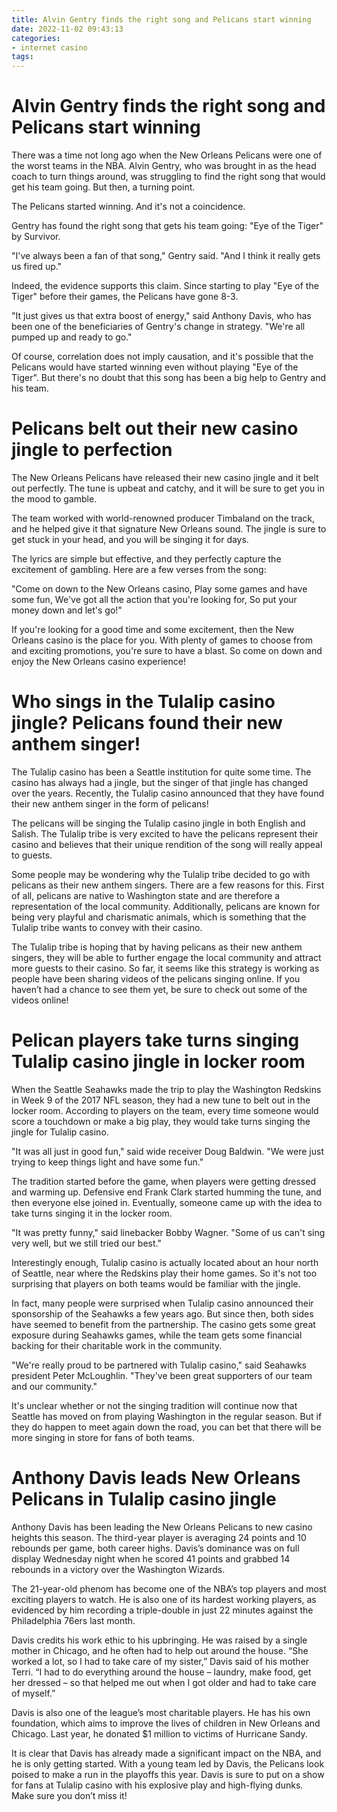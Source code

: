 ```yaml
---
title: Alvin Gentry finds the right song and Pelicans start winning
date: 2022-11-02 09:43:13
categories:
- internet casino
tags:
---
```



#  Alvin Gentry finds the right song and Pelicans start winning

There was a time not long ago when the New Orleans Pelicans were one of the worst teams in the NBA. Alvin Gentry, who was brought in as the head coach to turn things around, was struggling to find the right song that would get his team going. But then, a turning point.

The Pelicans started winning. And it's not a coincidence.

Gentry has found the right song that gets his team going: "Eye of the Tiger" by Survivor.

"I've always been a fan of that song," Gentry said. "And I think it really gets us fired up."

Indeed, the evidence supports this claim. Since starting to play "Eye of the Tiger" before their games, the Pelicans have gone 8-3.

"It just gives us that extra boost of energy," said Anthony Davis, who has been one of the beneficiaries of Gentry's change in strategy. "We're all pumped up and ready to go."

Of course, correlation does not imply causation, and it's possible that the Pelicans would have started winning even without playing "Eye of the Tiger". But there's no doubt that this song has been a big help to Gentry and his team.

#  Pelicans belt out their new casino jingle to perfection

The New Orleans Pelicans have released their new casino jingle and it belt out perfectly. The tune is upbeat and catchy, and it will be sure to get you in the mood to gamble.

The team worked with world-renowned producer Timbaland on the track, and he helped give it that signature New Orleans sound. The jingle is sure to get stuck in your head, and you will be singing it for days.

The lyrics are simple but effective, and they perfectly capture the excitement of gambling. Here are a few verses from the song:

"Come on down to the New Orleans casino,
Play some games and have some fun,
We've got all the action that you're looking for,
So put your money down and let's go!"

If you're looking for a good time and some excitement, then the New Orleans casino is the place for you. With plenty of games to choose from and exciting promotions, you're sure to have a blast. So come on down and enjoy the New Orleans casino experience!

#  Who sings in the Tulalip casino jingle? Pelicans found their new anthem singer!

The Tulalip casino has been a Seattle institution for quite some time. The casino has always had a jingle, but the singer of that jingle has changed over the years. Recently, the Tulalip casino announced that they have found their new anthem singer in the form of pelicans!

The pelicans will be singing the Tulalip casino jingle in both English and Salish. The Tulalip tribe is very excited to have the pelicans represent their casino and believes that their unique rendition of the song will really appeal to guests.

Some people may be wondering why the Tulalip tribe decided to go with pelicans as their new anthem singers. There are a few reasons for this. First of all, pelicans are native to Washington state and are therefore a representation of the local community. Additionally, pelicans are known for being very playful and charismatic animals, which is something that the Tulalip tribe wants to convey with their casino.

The Tulalip tribe is hoping that by having pelicans as their new anthem singers, they will be able to further engage the local community and attract more guests to their casino. So far, it seems like this strategy is working as people have been sharing videos of the pelicans singing online. If you haven’t had a chance to see them yet, be sure to check out some of the videos online!

#  Pelican players take turns singing Tulalip casino jingle in locker room

When the Seattle Seahawks made the trip to play the Washington Redskins in Week 9 of the 2017 NFL season, they had a new tune to belt out in the locker room. According to players on the team, every time someone would score a touchdown or make a big play, they would take turns singing the jingle for Tulalip casino.

"It was all just in good fun," said wide receiver Doug Baldwin. "We were just trying to keep things light and have some fun."

The tradition started before the game, when players were getting dressed and warming up. Defensive end Frank Clark started humming the tune, and then everyone else joined in. Eventually, someone came up with the idea to take turns singing it in the locker room.

"It was pretty funny," said linebacker Bobby Wagner. "Some of us can't sing very well, but we still tried our best."

Interestingly enough, Tulalip casino is actually located about an hour north of Seattle, near where the Redskins play their home games. So it's not too surprising that players on both teams would be familiar with the jingle.

In fact, many people were surprised when Tulalip casino announced their sponsorship of the Seahawks a few years ago. But since then, both sides have seemed to benefit from the partnership. The casino gets some great exposure during Seahawks games, while the team gets some financial backing for their charitable work in the community.

"We're really proud to be partnered with Tulalip casino," said Seahawks president Peter McLoughlin. "They've been great supporters of our team and our community."

It's unclear whether or not the singing tradition will continue now that Seattle has moved on from playing Washington in the regular season. But if they do happen to meet again down the road, you can bet that there will be more singing in store for fans of both teams.

#  Anthony Davis leads New Orleans Pelicans in Tulalip casino jingle

Anthony Davis has been leading the New Orleans Pelicans to new casino heights this season. The third-year player is averaging 24 points and 10 rebounds per game, both career highs. Davis’s dominance was on full display Wednesday night when he scored 41 points and grabbed 14 rebounds in a victory over the Washington Wizards.

The 21-year-old phenom has become one of the NBA’s top players and most exciting players to watch. He is also one of its hardest working players, as evidenced by him recording a triple-double in just 22 minutes against the Philadelphia 76ers last month.

Davis credits his work ethic to his upbringing. He was raised by a single mother in Chicago, and he often had to help out around the house. “She worked a lot, so I had to take care of my sister,” Davis said of his mother Terri. “I had to do everything around the house – laundry, make food, get her dressed – so that helped me out when I got older and had to take care of myself.”

Davis is also one of the league’s most charitable players. He has his own foundation, which aims to improve the lives of children in New Orleans and Chicago. Last year, he donated $1 million to victims of Hurricane Sandy.

It is clear that Davis has already made a significant impact on the NBA, and he is only getting started. With a young team led by Davis, the Pelicans look poised to make a run in the playoffs this year. Davis is sure to put on a show for fans at Tulalip casino with his explosive play and high-flying dunks. Make sure you don’t miss it!
